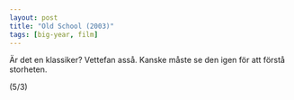 ```yaml
---
layout: post
title: "Old School (2003)"
tags: [big-year, film]
---
```


Är det en klassiker? Vettefan asså. Kanske måste se den igen för att förstå storheten.

(5/3)
